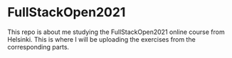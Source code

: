 # FullStackOpen2021

This repo is about me studying the FullStackOpen2021 online course from Helsinki. This is where I will be uploading the exercises from the corresponding parts.
